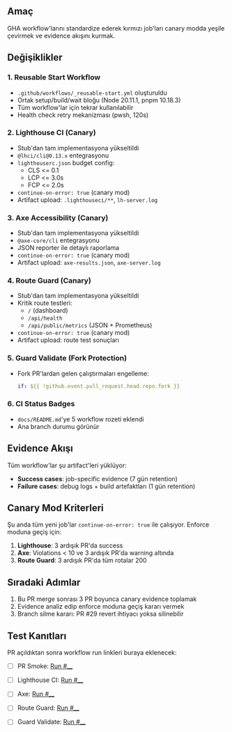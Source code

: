 ## Amaç

GHA workflow'larını standardize ederek kırmızı job'ları canary modda yeşile çevirmek ve evidence akışını kurmak.

## Değişiklikler

### 1. Reusable Start Workflow
- `.github/workflows/_reusable-start.yml` oluşturuldu
- Ortak setup/build/wait bloğu (Node 20.11.1, pnpm 10.18.3)
- Tüm workflow'lar için tekrar kullanılabilir
- Health check retry mekanizması (pwsh, 120s)

### 2. Lighthouse CI (Canary)
- Stub'dan tam implementasyona yükseltildi
- `@lhci/cli@0.13.x` entegrasyonu
- `lighthouserc.json` budget config:
  - CLS <= 0.1
  - LCP <= 3.0s
  - FCP <= 2.0s
- `continue-on-error: true` (canary mod)
- Artifact upload: `.lighthouseci/**`, `lh-server.log`

### 3. Axe Accessibility (Canary)
- Stub'dan tam implementasyona yükseltildi
- `@axe-core/cli` entegrasyonu
- JSON reporter ile detaylı raporlama
- `continue-on-error: true` (canary mod)
- Artifact upload: `axe-results.json`, `axe-server.log`

### 4. Route Guard (Canary)
- Stub'dan tam implementasyona yükseltildi
- Kritik route testleri:
  - `/` (dashboard)
  - `/api/health`
  - `/api/public/metrics` (JSON + Prometheus)
- `continue-on-error: true` (canary mod)
- Artifact upload: route test sonuçları

### 5. Guard Validate (Fork Protection)
- Fork PR'lardan gelen çalıştırmaları engelleme:
  ```yaml
  if: ${{ !github.event.pull_request.head.repo.fork }}
  ```

### 6. CI Status Badges
- `docs/README.md`'ye 5 workflow rozeti eklendi
- Ana branch durumu görünür

## Evidence Akışı

Tüm workflow'lar şu artifact'leri yüklüyor:
- **Success cases**: job-specific evidence (7 gün retention)
- **Failure cases**: debug logs + build artefaktları (1 gün retention)

## Canary Mod Kriterleri

Şu anda tüm yeni job'lar `continue-on-error: true` ile çalışıyor. Enforce moduna geçiş için:

1. **Lighthouse**: 3 ardışık PR'da success
2. **Axe**: Violations < 10 ve 3 ardışık PR'da warning altında
3. **Route Guard**: 3 ardışık PR'da tüm rotalar 200

## Sıradaki Adımlar

1. Bu PR merge sonrası 3 PR boyunca canary evidence toplamak
2. Evidence analiz edip enforce moduna geçiş kararı vermek
3. Branch silme kararı: PR #29 revert ihtiyacı yoksa silinebilir

## Test Kanıtları

PR açıldıktan sonra workflow run linkleri buraya eklenecek:
- [ ] PR Smoke: [Run #__]()
- [ ] Lighthouse CI: [Run #__]()
- [ ] Axe: [Run #__]()
- [ ] Route Guard: [Run #__]()
- [ ] Guard Validate: [Run #__]()

